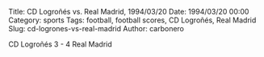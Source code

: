 Title: CD Logroñés vs. Real Madrid, 1994/03/20
Date: 1994/03/20 00:00
Category: sports
Tags: football, football scores, CD Logroñés, Real Madrid
Slug: cd-logrones-vs-real-madrid
Author: carbonero


CD Logroñés 3 - 4 Real Madrid
